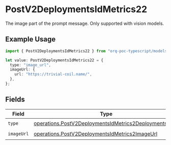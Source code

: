 # PostV2DeploymentsIdMetrics22

The image part of the prompt message. Only supported with vision models.

## Example Usage

```typescript
import { PostV2DeploymentsIdMetrics22 } from "orq-poc-typescript/models/operations";

let value: PostV2DeploymentsIdMetrics22 = {
  type: "image_url",
  imageUrl: {
    url: "https://trivial-coil.name/",
  },
};
```

## Fields

| Field                                                                                                                          | Type                                                                                                                           | Required                                                                                                                       | Description                                                                                                                    |
| ------------------------------------------------------------------------------------------------------------------------------ | ------------------------------------------------------------------------------------------------------------------------------ | ------------------------------------------------------------------------------------------------------------------------------ | ------------------------------------------------------------------------------------------------------------------------------ |
| `type`                                                                                                                         | [operations.PostV2DeploymentsIdMetrics2DeploymentsType](../../models/operations/postv2deploymentsidmetrics2deploymentstype.md) | :heavy_check_mark:                                                                                                             | N/A                                                                                                                            |
| `imageUrl`                                                                                                                     | [operations.PostV2DeploymentsIdMetrics2ImageUrl](../../models/operations/postv2deploymentsidmetrics2imageurl.md)               | :heavy_check_mark:                                                                                                             | N/A                                                                                                                            |